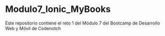 # Modulo7_Ionic_MyBooks
Este repositorio contiene el reto 1 del Módulo 7 del Bootcamp de Desarrollo Web y Móvil de Codenotch
